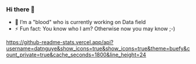 ### Hi there 👋

- 🔭 I’m a "blood" who is currently working on Data field 
- ⚡ Fun fact: You know who I am? Otherwise now you may know ;-) 

https://github-readme-stats.vercel.app/api?username=datnguye&show_icons=true&show_icons=true&theme=buefy&count_private=true&cache_seconds=1800&line_height=24
